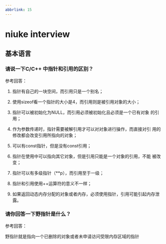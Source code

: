 ```yaml
---
abbrlink: 15
---
```

# niuke interview



## 基本语言



### 请说一下C/C++ 中指针和引用的区别？

参考回答：

1. 指针有自己的一块空间，而引用只是一个别名；
2. 使用sizeof看一个指针的大小是4，而引用则是被引用对象的大小；
3. 指针可以被初始化为NULL，而引用必须被初始化且必须是一个已有对象 的引用；

4. 作为参数传递时，指针需要被解引用才可以对对象进行操作，而直接对引 用的修改都会改变引用所指向的对象；

5. 可以有const指针，但是没有const引用；

6. 指针在使用中可以指向其它对象，但是引用只能是一个对象的引用，不能 被改变；

7. 指针可以有多级指针（**p），而引用至于一级；

8. 指针和引用使用++运算符的意义不一样；

9. 如果返回动态内存分配的对象或者内存，必须使用指针，引用可能引起内存泄露。



### 请你回答一下野指针是什么？

参考回答：

野指针就是指向一个已删除的对象或者未申请访问受限内存区域的指针